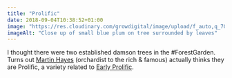 ```yaml
---
title: "Prolific"
date: 2018-09-04T10:38:52+01:00
image: "https://res.cloudinary.com/growdigital/image/upload/f_auto,q_70,w_736/v1544344292/plum-29516501417.jpg"
imageAlt: "Close up of small blue plum on tree surrounded by leaves"
---
```


I thought there were two established damson trees in the #ForestGarden. Turns out [Martin Hayes](https://www.theapplemancan.uk) (orchardist to the rich & famous) actually thinks they are Prolific, a variety related to [Early Prolific](https://www.orangepippin.com/plums/rivers-early-prolific). 
